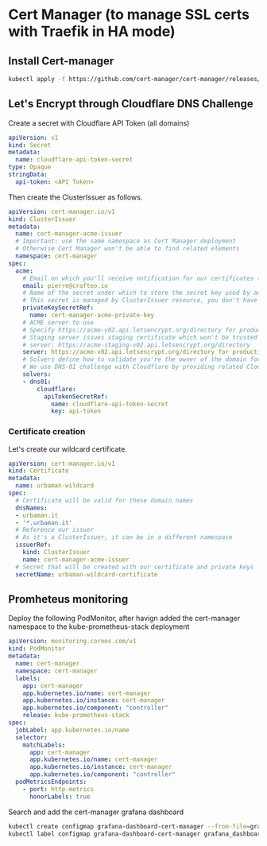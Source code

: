 # Cert Manager (to manage SSL certs with Traefik in HA mode)

## Install Cert-manager

```bash
kubectl apply -f https://github.com/cert-manager/cert-manager/releases/download/v1.11.0/cert-manager.yaml
```
## Let's Encrypt through Cloudflare DNS Challenge

Create a secret with Cloudflare API Token (all domains)

```yaml
apiVersion: v1
kind: Secret
metadata:
  name: cloudflare-api-token-secret
type: Opaque
stringData:
  api-token: <API Token>
```

Then create the ClusterIssuer as follows.

```yaml
apiVersion: cert-manager.io/v1
kind: ClusterIssuer
metadata:
  name: cert-manager-acme-issuer
  # Important: use the same namespace as Cert Manager deployment
  # Otherwise Cert Manager won't be able to find related elements
  namespace: cert-manager
spec:
  acme:
    # Email on which you'll receive notification for our certificates (expiration and such)
    email: pierre@crafteo.io
    # Name of the secret under which to store the secret key used by acme
    # This secret is managed by ClusterIssuer resource, you don't have to create it yourself
    privateKeySecretRef:
      name: cert-manager-acme-private-key
    # ACME server to use
    # Specify https://acme-v02.api.letsencrypt.org/directory for production
    # Staging server issues staging certificate which won't be trusted by most external parties but can be used for development purposes
    # server: https://acme-staging-v02.api.letsencrypt.org/directory
    server: https://acme-v02.api.letsencrypt.org/directory for production
    # Solvers define how to validate you're the owner of the domain for which to issue certificate
    # We use DNS-01 challenge with Cloudflare by providing related Cloudflare credentials (API Token) 
    solvers:
    - dns01:
        cloudflare:
          apiTokenSecretRef:
            name: cloudflare-api-token-secret
            key: api-token
```

### Certificate creation

Let's create our wildcard certificate.

```yaml
apiVersion: cert-manager.io/v1
kind: Certificate
metadata:
  name: urbaman-wildcard
spec:
  # Certificate will be valid for these domain names
  dnsNames:
  - urbaman.it
  - '*.urbaman.it'
  # Reference our issuer
  # As it's a ClusterIssuer, it can be in a different namespace
  issuerRef:
    kind: ClusterIssuer
    name: cert-manager-acme-issuer
  # Secret that will be created with our certificate and private keys
  secretName: urbaman-wildcard-certificate
```

## Promheteus monitoring

Deploy the following PodMonitor, after havign added the cert-manager namespace to the kube-prometheus-stack deployment

```yaml
apiVersion: monitoring.coreos.com/v1
kind: PodMonitor
metadata:
  name: cert-manager
  namespace: cert-manager
  labels:
    app: cert-manager
    app.kubernetes.io/name: cert-manager
    app.kubernetes.io/instance: cert-manager
    app.kubernetes.io/component: "controller"
    release: kube-prometheus-stack
spec:
  jobLabel: app.kubernetes.io/name
  selector:
    matchLabels:
      app: cert-manager
      app.kubernetes.io/name: cert-manager
      app.kubernetes.io/instance: cert-manager
      app.kubernetes.io/component: "controller"
  podMetricsEndpoints:
    - port: http-metrics
      honorLabels: true
```

Search and add the cert-manager grafana dashboard

```bash
kubectl create configmap grafana-dashboard-cert-manager --from-file=grafana-cm.json
kubectl label configmap grafana-dashboard-cert-manager grafana_dashboard="1"
```
